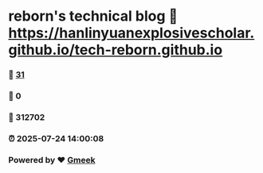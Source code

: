 # reborn's technical blog :link: https://hanlinyuanexplosivescholar.github.io/tech-reborn.github.io 
### :page_facing_up: [31](https://hanlinyuanexplosivescholar.github.io/tech-reborn.github.io/tag.html) 
### :speech_balloon: 0 
### :hibiscus: 312702 
### :alarm_clock: 2025-07-24 14:00:08 
### Powered by :heart: [Gmeek](https://github.com/Meekdai/Gmeek)
